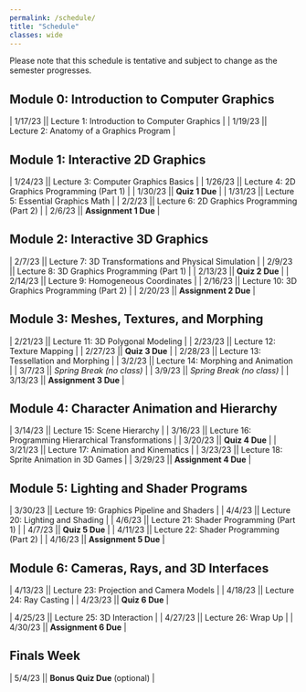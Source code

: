 ```yaml
---
permalink: /schedule/
title: "Schedule"
classes: wide
---
```


Please note that this schedule is tentative and subject to change as the semester progresses.

## Module 0: Introduction to Computer Graphics

| 1/17/23 || Lecture 1: Introduction to Computer Graphics |
| 1/19/23 || Lecture 2: Anatomy of a Graphics Program |

## Module 1: Interactive 2D Graphics

| 1/24/23 || Lecture 3: Computer Graphics Basics |
| 1/26/23 || Lecture 4: 2D Graphics Programming (Part 1) |
| 1/30/23 || **Quiz 1 Due** |
| 1/31/23 || Lecture 5: Essential Graphics Math |
| 2/2/23 || Lecture 6: 2D Graphics Programming (Part 2) |
| 2/6/23 || **Assignment 1 Due** |

## Module 2: Interactive 3D Graphics

| 2/7/23 || Lecture 7: 3D Transformations and Physical Simulation |
| 2/9/23 || Lecture 8: 3D Graphics Programming (Part 1) |
| 2/13/23 || **Quiz 2 Due** |
| 2/14/23 || Lecture 9: Homogeneous Coordinates |
| 2/16/23 || Lecture 10: 3D Graphics Programming (Part 2) |
| 2/20/23 || **Assignment 2 Due** |

## Module 3: Meshes, Textures, and Morphing

| 2/21/23 || Lecture 11: 3D Polygonal Modeling |
| 2/23/23 || Lecture 12: Texture Mapping |
| 2/27/23 || **Quiz 3 Due** |
| 2/28/23 || Lecture 13: Tessellation and Morphing |
| 3/2/23 || Lecture 14: Morphing and Animation |
| 3/7/23 || *Spring Break (no class)* |
| 3/9/23 || *Spring Break (no class)* |
| 3/13/23 || **Assignment 3 Due** |

## Module 4: Character Animation and Hierarchy

| 3/14/23 || Lecture 15: Scene Hierarchy |
| 3/16/23 || Lecture 16: Programming Hierarchical Transformations |
| 3/20/23 || **Quiz 4 Due** |
| 3/21/23 || Lecture 17: Animation and Kinematics |
| 3/23/23 || Lecture 18: Sprite Animation in 3D Games |
| 3/29/23 || **Assignment 4 Due** |

## Module 5: Lighting and Shader Programs

| 3/30/23 || Lecture 19: Graphics Pipeline and Shaders |
| 4/4/23 || Lecture 20: Lighting and Shading |
| 4/6/23 || Lecture 21: Shader Programming (Part 1) |
| 4/7/23 || **Quiz 5 Due** |
| 4/11/23 || Lecture 22: Shader Programming (Part 2) |
| 4/16/23 || **Assignment 5 Due** |

## Module 6: Cameras, Rays, and 3D Interfaces

| 4/13/23 || Lecture 23: Projection and Camera Models |
| 4/18/23 || Lecture 24: Ray Casting |
| 4/23/23 || **Quiz 6 Due** |

| 4/25/23 || Lecture 25: 3D Interaction |
| 4/27/23 || Lecture 26: Wrap Up |
| 4/30/23 || **Assignment 6 Due** |

## Finals Week

| 5/4/23 || **Bonus Quiz Due** (optional) |